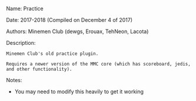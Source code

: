 Name: Practice

Date: 2017-2018 (Compiled on December 4 of 2017)

Authors: Minemen Club (dewgs, Erouax, TehNeon, Lacota)

Description:

```
Minemen Club's old practice plugin.

Requires a newer version of the MMC core (which has scoreboard, jedis, and other functionality).
```

Notes:

- You may need to modify this heavily to get it working
